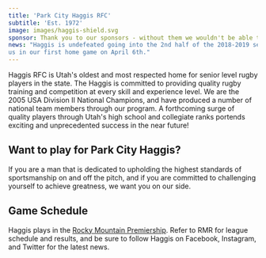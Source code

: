 ```yaml
---
title: 'Park City Haggis RFC'
subtitle: 'Est. 1972'
image: images/haggis-shield.svg
sponsor: Thank you to our sponsors - without them we wouldn't be able to do what we do. Please check them out.
news: "Haggis is undefeated going into the 2nd half of the 2018-2019 season. Be sure to follow us for all of the latest news and come support
us in our first home game on April 6th."
---
```


Haggis RFC is Utah's oldest and most respected home for senior level rugby players in the state. The Haggis is committed to providing quality rugby training and competition at every skill and experience level. We are the 2005 USA Division II National Champions, and have produced a number of national team members through our program. A forthcoming surge of quality players through Utah's high school and collegiate ranks portends exciting and unprecedented success in the near future!

## Want to play for Park City Haggis?

If you are a man that is dedicated to upholding the highest standards of sportsmanship on and off the pitch, and if you are committed to challenging yourself to achieve greatness, we want you on our side.

## Game Schedule

Haggis plays in the [Rocky Mountain Premiership](http://www.rockymountainrugby.org/rmr-premiership-d2.html). Refer to RMR for league schedule and results, and be sure to follow Haggis on
Facebook, Instagram, and Twitter for the latest news.
